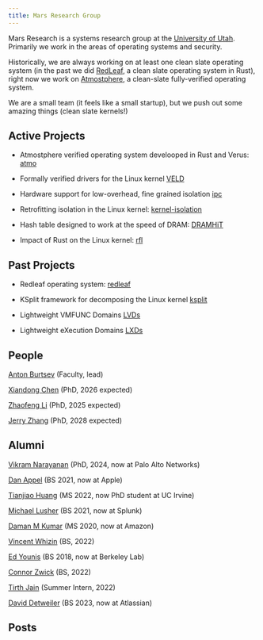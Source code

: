 ```yaml
---
title: Mars Research Group
---
```


Mars Research is a systems research group at the [University of
Utah](https://www.utah.edu). Primarily we work in the areas of operating
systems and security.

Historically, we are always working on at least one clean slate operating
system (in the past we did [RedLeaf](./redleaf), a clean slate operating system
in Rust), right now we work on [Atmostphere](./atmo), a clean-slate
fully-verified operating system. 

We are a small team (it feels like a small startup), but we push out some
amazing things (clean slate kernels!)

## Active Projects 

- Atmostphere verified operating system develooped in Rust and Verus:
  [atmo](./atmo)

- Formally verified drivers for the Linux kernel [VELD](./veld)

- Hardware support for low-overhead, fine grained isolation [ipc](./ipc)

- Retrofitting isolation in the Linux kernel:
  [kernel-isolation](./kernel-isolation)

- Hash table designed to work at the speed of DRAM: [DRAMHiT](./dramhit)

- Impact of Rust on the Linux kernel: [rfl](./rfl)

## Past Projects 

- Redleaf operating system: [redleaf](./redleaf)

- KSplit framework for decomposing the Linux kernel [ksplit](./ksplit)

- Lightweight VMFUNC Domains [LVDs](./lvds)

- Lightweight eXecution Domains [LXDs](./lxds)

## People

[Anton Burtsev](https://mars-research.github.io/aburtsev/) (Faculty, lead)

[Xiandong Chen](https://github.com/FeizaiYiHao) (PhD, 2026 expected)

[Zhaofeng Li](https://zhaofeng.li) (PhD, 2025 expected)

[Jerry Zhang](https://jerryidk.github.io/) (PhD, 2028 expected)

## Alumni


[Vikram Narayanan](https://arkivm.github.io) (PhD, 2024, now at Palo Alto Networks)

[Dan Appel](https://github.com/Danappelxx) (BS 2021, now at Apple)

[Tianjiao Huang](https://github.com/tjhu) (MS 2022, now PhD student at UC Irvine)

[Michael Lusher](https://github.com/1aguna) (BS 2021, now at Splunk)

[Daman M Kumar](https://github.com/damanmkumar) (MS 2020, now at Amazon)

[Vincent Whizin](https://github.com/vwheezy22) (BS, 2022)

[Ed Younis](https://github.com/edyounis) (BS 2018, now at Berkeley Lab)

[Connor Zwick](https://github.com/czoop) (BS, 2022)

[Tirth Jain](https://hedonhermdev.github.io/) (Summer Intern, 2022)

[David Detweiler](https://github.com/daviddetweiler) (BS 2023, now at Atlassian)

## Posts
